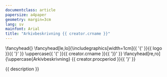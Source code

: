```yaml
---
documentclass: article 
papersize: a4paper
geometry: margin=3cm
lang: sv
mainfont: Arial
title: "Arkivbeskrivning {{ creator.crname }}"
---
```


\fancyhead{}
\fancyhead[le,lo]{\includegraphics[width=1cm]{{ '{' }}{{ logo }}{{ '}' }} 
\uppercase{{ '{' }}{{ creator.crname }}{{ '}}' }}
\fancyhead[re,ro]{\uppercase{Arkivbeskrivning} {{ creator.procperiod }}{{ '}' }}

{{ description }}

